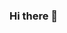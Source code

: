 ### Hi there 👋

<!--
**epfindia/epfindia** is a ✨ _special_ ✨ repository because its `README.md` (this file) appears on your GitHub profile.

Here are some ideas to get you started:

- 🔭 I’m currently working on updating the links for contacts and circulars
- 🌱 I’m currently learning laravel
- 👯 I’m looking to collaborate on things that can help the community
- 🤔 I’m looking for help with public information
- 💬 Ask me about basic questions related to process
- 📫 How to reach me: Through Discussions, issues
- ⚡ Fun fact: ...
-->
